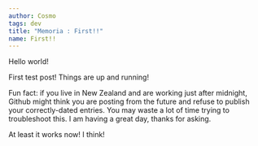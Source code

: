 ```yaml
---
author: Cosmo
tags: dev
title: "Memoria : First!!"
name: First!!
---
```


Hello world!

First test post! Things are up and running!

Fun fact: if you live in New Zealand and are working just after midnight, Github might think you are posting from the future and refuse to publish your correctly-dated entries. You may waste a lot of time trying to troubleshoot this. I am having a great day, thanks for asking.

At least it works now! I think!